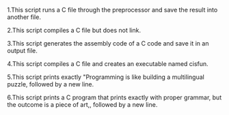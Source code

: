 1.This script runs a C file through the preprocessor and save the result into another file.

2.This script compiles a C file but does not link.

3.This script generates the assembly code of a C code and save it in an output file.

4.This script compiles a C file and creates an executable named cisfun.

5.This script prints exactly "Programming is like building a multilingual puzzle, followed by a new line.

6.This script prints a C program that prints exactly with proper grammar, but the outcome is a piece of art,, followed by a new line.
